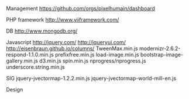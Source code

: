 Management
https://github.com/orgs/pixelhumain/dashboard

PHP framework
http://www.yiiframework.com/

DB 
http://www.mongodb.org/

Javascript
http://jquery.com/
http://jqueryui.com/
http://eisenbraun.github.io/columns/
TweenMax.min.js
modernizr-2.6.2-respond-1.1.0.min.js
prefixfree.min.js
load-image.min.js
bootstrap-image-gallery.min.js
d3.min.js
spin.min.js
nprogress/nprogress.js
underscore.string.min.js

SIG
jquery-jvectormap-1.2.2.min.js
jquery-jvectormap-world-mill-en.js

Design


